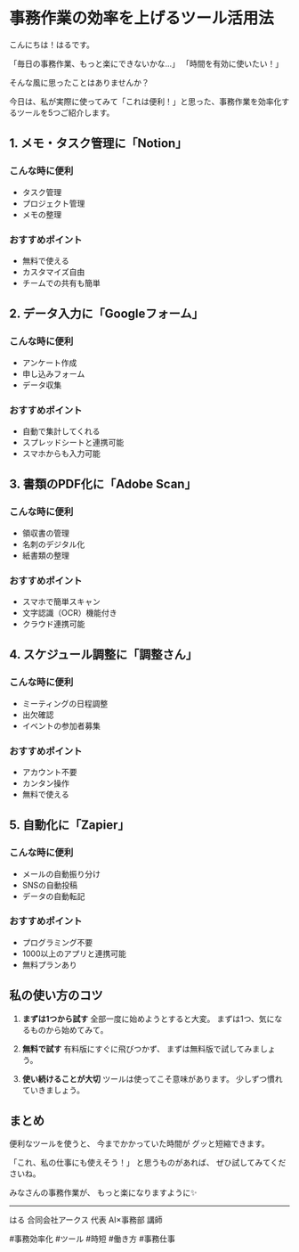 # 事務作業の効率を上げるツール活用法

こんにちは！はるです。

「毎日の事務作業、もっと楽にできないかな...」
「時間を有効に使いたい！」

そんな風に思ったことはありませんか？

今日は、私が実際に使ってみて「これは便利！」と思った、事務作業を効率化するツールを5つご紹介します。

## 1. メモ・タスク管理に「Notion」

### こんな時に便利
- タスク管理
- プロジェクト管理
- メモの整理

### おすすめポイント
- 無料で使える
- カスタマイズ自由
- チームでの共有も簡単

## 2. データ入力に「Googleフォーム」

### こんな時に便利
- アンケート作成
- 申し込みフォーム
- データ収集

### おすすめポイント
- 自動で集計してくれる
- スプレッドシートと連携可能
- スマホからも入力可能

## 3. 書類のPDF化に「Adobe Scan」

### こんな時に便利
- 領収書の管理
- 名刺のデジタル化
- 紙書類の整理

### おすすめポイント
- スマホで簡単スキャン
- 文字認識（OCR）機能付き
- クラウド連携可能

## 4. スケジュール調整に「調整さん」

### こんな時に便利
- ミーティングの日程調整
- 出欠確認
- イベントの参加者募集

### おすすめポイント
- アカウント不要
- カンタン操作
- 無料で使える

## 5. 自動化に「Zapier」

### こんな時に便利
- メールの自動振り分け
- SNSの自動投稿
- データの自動転記

### おすすめポイント
- プログラミング不要
- 1000以上のアプリと連携可能
- 無料プランあり

## 私の使い方のコツ

1. **まずは1つから試す**
   全部一度に始めようとすると大変。
   まずは1つ、気になるものから始めてみて。

2. **無料で試す**
   有料版にすぐに飛びつかず、
   まずは無料版で試してみましょう。

3. **使い続けることが大切**
   ツールは使ってこそ意味があります。
   少しずつ慣れていきましょう。

## まとめ

便利なツールを使うと、
今までかかっていた時間が
グッと短縮できます。

「これ、私の仕事にも使えそう！」
と思うものがあれば、
ぜひ試してみてくださいね。

みなさんの事務作業が、
もっと楽になりますように✨

---

はる
合同会社アークス 代表
AI×事務部 講師

#事務効率化 #ツール #時短 #働き方 #事務仕事
